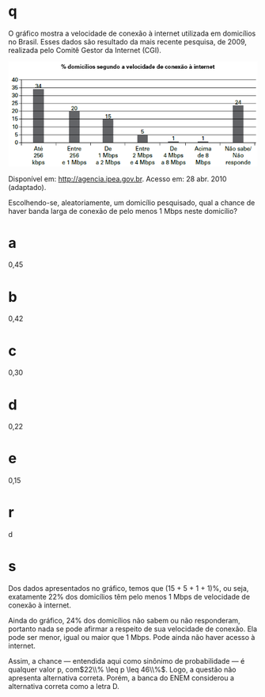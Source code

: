 # q
O gráfico mostra a velocidade de conexão à internet utilizada em domicílios no Brasil. Esses dados são resultado da mais recente pesquisa, de 2009, realizada pelo Comitê Gestor da Internet (CGI).

![](ad262309-8f8e-3ac9-1640-9325d656289d.png)

Disponível em: http://agencia.ipea.gov.br. Acesso em: 28 abr. 2010 (adaptado).

Escolhendo-se, aleatoriamente, um domicílio pesquisado, qual a chance de haver banda larga de conexão de pelo menos 1 Mbps neste domicílio?

# a
0,45

# b
0,42

# c
0,30

# d
0,22

# e
0,15

# r
d

# s
Dos dados apresentados no gráfico, temos que (15 + 5 + 1 + 1)%, ou seja, exatamente 22% dos domicílios têm pelo menos 1 Mbps de velocidade de conexão à internet.

Ainda do gráfico, 24% dos domicílios não sabem ou não responderam, portanto nada se pode afirmar a respeito de sua velocidade de conexão. Ela pode ser menor, igual ou maior que 1 Mbps. Pode ainda não haver acesso à internet.

Assim, a chance — entendida aqui como sinônimo de probabilidade — é qualquer valor p, com$22\\% \leq p \leq 46\\%$. Logo, a questão não apresenta alternativa correta. Porém, a banca do ENEM considerou a alternativa correta como a letra D.
